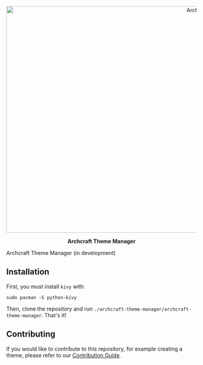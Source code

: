 <p align="center">
<a href="https://archcraft.io"><img src="https://user-images.githubusercontent.com/68729523/213453334-380bea4e-1cad-45d5-b022-73640faf3eed.png" height="600" width="1000" alt="Archcraft"></a>
</p>

<p align="center">
<b>Archcraft Theme Manager</b>
</p>


Archcraft Theme Manager (in development)


## Installation

First, you must install `kivy` with:
```
sudo pacman -S python-kivy
```
Then, clone the repository and run `./archcraft-theme-manager/archcraft-theme-manager`. That's it!
 
## Contributing

If you would like to contribute to this repository, for example creating a theme, please refer to our [Contribution Guide](https://github.com/archcraft-os/archcraft-theme-manager/blob/main/CONTRIBUTING.md).

